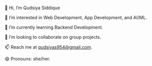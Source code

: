 👋 Hi, I’m Qudsiya Siddique

👀 I’m interested in Web Development, App Development, and AI/ML.

🌱 I’m currently learning Backend Development.

💞️ I’m looking to collaborate on group projects.

📫 Reach me at qudsiyas954@gmail.com.

😄 Pronouns: she/her.

<!---
Qudsiya954/Qudsiya954 is a ✨ special ✨ repository because its `README.md` (this file) appears on your GitHub profile.
You can click the Preview link to take a look at your changes.
--->
